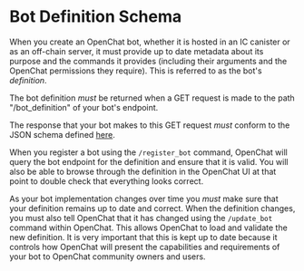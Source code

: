 # Bot Definition Schema

When you create an OpenChat bot, whether it is hosted in an IC canister or as an off-chain server, it must provide up to date metadata about its purpose and the commands it provides (including their arguments and the OpenChat permissions they require). This is referred to as the bot's _definition_.

The bot definition _must_ be returned when a GET request is made to the path "/bot_definition" of your bot's endpoint.

The response that your bot makes to this GET request _must_ conform to the JSON schema defined [here](./bot_schema.json).

When you register a bot using the `/register_bot` command, OpenChat will query the bot endpoint for the definition and ensure that it is valid. You will also be able to browse through the definition in the OpenChat UI at that point to double check that everything looks correct.

As your bot implementation changes over time you _must_ make sure that your definition remains up to date and correct. When the definition changes, you must also tell OpenChat that it has changed using the `/update_bot` command within OpenChat. This allows OpenChat to load and validate the new definition. It is very important that this is kept up to date because it controls how OpenChat will present the capabilities and requirements of your bot to OpenChat community owners and users.
